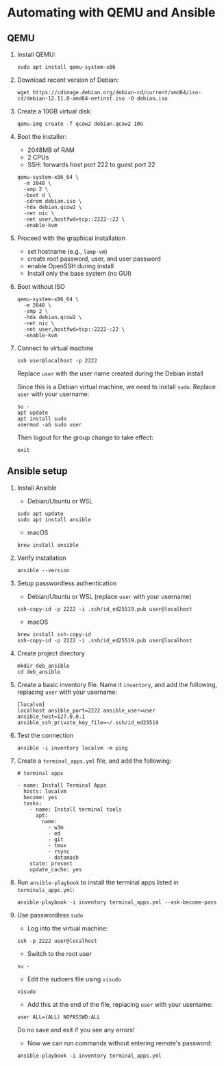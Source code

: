 # Automating with QEMU and Ansible

## QEMU

1. Install QEMU:

    ```
    sudo apt install qemu-system-x86
    ```

2. Download recent version of Debian:

    ```
    wget https://cdimage.debian.org/debian-cd/current/amd64/iso-cd/debian-12.11.0-amd64-netinst.iso -O debian.iso
    ```

3. Create a 10GB virtual disk:

    ```
    qemu-img create -f qcow2 debian.qcow2 10G
    ```

4. Boot the installer:
    - 2048MB of RAM
    - 2 CPUs
    - SSH: forwards host port 222 to guest port 22

    ```
    qemu-system-x86_64 \
      -m 2048 \
      -smp 2 \
      -boot d \
      -cdrom debian.iso \
      -hda debian.qcow2 \
      -net nic \
      -net user,hostfwd=tcp::2222-:22 \
      -enable-kvm
    ```

5. Proceed with the graphical installation
    - set hostname (e.g., `lamp-vm`)
    - create root password, user, and user password
    - enable OpenSSH during install
    - Install only the base system (no GUI)

6. Boot without ISO

    ```
    qemu-system-x86_64 \
      -m 2048 \
      -smp 2 \
      -hda debian.qcow2 \
      -net nic \
      -net user,hostfwd=tcp::2222-:22 \
      -enable-kvm
    ```

7. Connect to virtual machine

    ```
    ssh user@localhost -p 2222
    ```

    Replace `user` with the user name created during the Debian install

    Since this is a Debian virtual machine, we need to install `sudo`.
    Replace `user` with your username:

    ```
    su -
    apt update
    apt install sudo
    usermod -aG sudo user
    ```

    Then logout for the group change to take effect:

    ```
    exit
    ```

## Ansible setup

1. Install Ansible

    - Debian/Ubuntu or WSL

    ```
    sudo apt update
    sudo apt install ansible
    ```

    - macOS
 
    ```
    brew install ansible
    ```

2. Verify installation

    ```
    ansible --version
    ```

3. Setup passwordless authentication

    - Debian/Ubuntu or WSL (replace `user` with your username)

    ```
    ssh-copy-id -p 2222 -i .ssh/id_ed25519.pub user@localhost
    ```

    - macOS
 
    ```
    brew install ssh-copy-id
    ssh-copy-id -p 2222 -i .ssh/id_ed25519.pub user@localhost
    ```

4. Create project directory

    ```
    mkdir deb_ansible
    cd deb_ansible
    ```

5. Create a basic inventory file. Name it `inventory`, and add the following, replacing `user` with your username:

    ```
    [localvm]
    localhost ansible_port=2222 ansible_user=user ansible_host=127.0.0.1 ansible_ssh_private_key_file=~/.ssh/id_ed25519
    ```

6. Test the connection

    ```
    ansible -i inventory localvm -m ping
    ```

7. Create a `terminal_apps.yml` file, and add the following:

    ```
    # terminal apps

    - name: Install Terminal Apps
      hosts: localvm
      become: yes
      tasks:
        - name: Install terminal tools
          apt:
            name:
              - w3m
              - ed
              - git
              - tmux
              - rsync
              - datamash
        state: present
        update_cache: yes
    ```

8. Run `ansible-playbook` to install the terminal apps listed in `terminals_apps.yml`:

    ```
    ansible-playbook -i inventory terminal_apps.yml --ask-become-pass
    ```

9. Use passwordless `sudo`

    - Log into the virtual machine:

    ```
    ssh -p 2222 user@localhost
    ```

    - Switch to the root user

    ```
    su -
    ```

    - Edit the sudoers file using `visudo`

    ```
    visudo
    ```

    - Add this at the end of the file, replacing `user` with your username:

    ```
    user ALL=(ALL) NOPASSWD:ALL
    ```

    Do no save and exit if you see any errors!

    - Now we can run commands without entering remote's password:

    ```
    ansible-playbook -i inventory terminal_apps.yml
    ```

